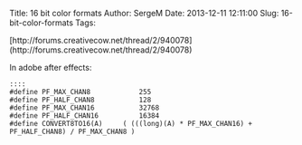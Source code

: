 Title: 16 bit color formats
Author: SergeM
Date: 2013-12-11 12:11:00
Slug: 16-bit-color-formats
Tags: 

<div dir="ltr" style="text-align: left;" trbidi="on">[http://forums.creativecow.net/thread/2/940078](http://forums.creativecow.net/thread/2/940078)

In adobe after effects:

    ::::
    #define PF_MAX_CHAN8			255
    #define PF_HALF_CHAN8			128
    #define PF_MAX_CHAN16			32768
    #define PF_HALF_CHAN16			16384
    #define CONVERT8TO16(A)		( (((long)(A) * PF_MAX_CHAN16) + PF_HALF_CHAN8) / PF_MAX_CHAN8 )
    
</div>